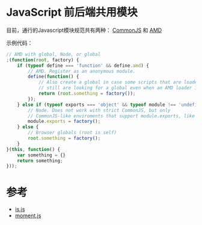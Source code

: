 # JavaScript 前后端共用模块

目前，通行的Javascript模块规范共有两种：
[CommonJS](http://wiki.commonjs.org/wiki/Modules/1.1) 和
[AMD](https://github.com/amdjs/amdjs-api/wiki/AMD)

示例代码：

```js
// AMD with global, Node, or global
;(function(root, factory) {
    if (typeof define === 'function' && define.amd) {
        // AMD. Register as an anonymous module.
        define(function() {
            // Also create a global in case some scripts that are loaded
            // still are looking for a global even when an AMD loader is in use.
            return (root.something = factory());
        });
    } else if (typeof exports === 'object' && typeof module !== 'undefined') {
        // Node. Does not work with strict CommonJS, but only
        // CommonJS-like enviroments that support module.exports, like Node.
        module.exports = factory();
    } else {
        // Browser globals (root is self)
        root.something = factory();
    }
}(this, function() {
    var something = {}
    return something;
}));
```

# 参考

* [is.js](https://github.com/arasatasaygin/is.js/blob/master/is.js)
* [moment.js](https://github.com/moment/moment/blob/master/moment.js)

